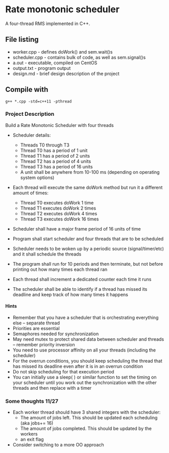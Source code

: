 # Rate monotonic scheduler

A four-thread RMS implemented in C++.

## File listing
* worker.cpp - defines doWork() and sem.wait()s
* scheduler.cpp - contains bulk of code, as well as sem.signal()s
* a.out - executable, compiled on CentOS
* output.txt - program output
* design.md - brief design description of the project


## Compile with
```
g++ *.cpp -std=c++11 -pthread
```

### Project Description
Build a Rate Monotonic Scheduler with four threads

* Scheduler details:
    * Threads T0 through T3
    * Thread T0 has a period of 1 unit
    * Thread T1 has a period of 2 units
    * Thread T2 has a period of 4 units
    * Thread T3 has a period of 16 units
    * A unit shall be anywhere from 10-100 ms (depending on operating
system options)
* Each thread will execute the same doWork method but run it a
different amount of times:
    * Thread T0 executes doWork 1 time
    * Thread T1 executes doWork 2 times
    * Thread T2 executes doWork 4 times
    * Thread T3 executes doWork 16 times

* Scheduler shall have a major frame period of 16 units of
time
* Program shall start scheduler and four threads that are to
be scheduled
* Scheduler needs to be woken up by a periodic source
(signal/timer/etc) and it shall schedule the threads
* The program shall run for 10 periods and then terminate, but not
before printing out how many times each thread ran
* Each thread shall increment a dedicated counter each
time it runs
* The scheduler shall be able to identify if a thread has
missed its deadline and keep track of how many times it
happens

#### Hints
* Remember that you have a scheduler that is orchestrating
everything else – separate thread
* Priorities are essential
* Semaphores needed for synchronization
* May need mutex to protect shared data between scheduler and
threads – remember priority inversion
* You need to use processor affinity on all your threads (including
the scheduler)
* For the overrun conditions, you should keep scheduling the
thread that has missed its deadline even after it is in an overrun
condition
* Do not skip scheduling for that execution period
* You can initially use a sleep( ) or similar function to set the
timing on your scheduler until you work out the synchronization
with the other threads and then replace with a timer


### Some thoughts 11/27
* Each worker thread should have 3 shared integers with the scheduler:
  * The amount of jobs left. This should be updated each scheduling (aka jobs+= 16)
  * The amount of jobs completed. This should be updated by the workers
  * an exit flag
* Consider switching to a more OO approach
